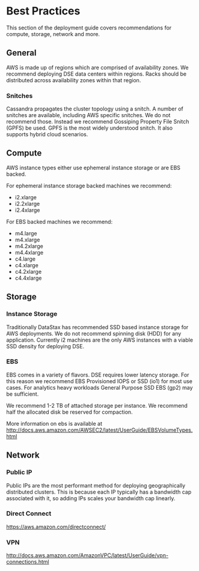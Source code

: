 # Best Practices

This section of the deployment guide covers recommendations for compute, storage, network and more.

## General

AWS is made up of regions which are comprised of availability zones.  We recommend deploying DSE data centers within regions.  Racks should be distributed across availability zones within that region.

### Snitches

Cassandra propagates the cluster topology using a snitch.  A number of snitches are available, including AWS specific snitches.  We do not recommend those.  Instead we recommend Gossiping Property File Snitch (GPFS) be used.  GPFS is the most widely understood snitch.  It also supports hybrid cloud scenarios.

## Compute

AWS instance types either use ephemeral instance storage or are EBS backed.

For ephemeral instance storage backed machines we recommend:
* i2.xlarge
* i2.2xlarge
* i2.4xlarge

For EBS backed machines we recommend:
* m4.large
* m4.xlarge
* m4.2xlarge
* m4.4xlarge
* c4.large
* c4.xlarge
* c4.2xlarge
* c4.4xlarge

## Storage

### Instance Storage

Traditionally DataStax has recommended SSD based instance storage for AWS deployments.  We do not recommend spinning disk (HDD) for any application.  Currently i2 machines are the only AWS instances with a viable SSD density for deploying DSE.

### EBS

EBS comes in a variety of flavors.  DSE requires lower latency storage.  For this reason we recommend EBS Provisioned IOPS or SSD (io1) for most use cases.  For analytics heavy workloads General Purpose SSD EBS (gp2) may be sufficient.

We recommend 1-2 TB of attached storage per instance.  We recommend half the allocated disk be reserved for compaction.

More information on ebs is available at http://docs.aws.amazon.com/AWSEC2/latest/UserGuide/EBSVolumeTypes.html

## Network

### Public IP

Public IPs are the most performant method for deploying geographically distributed clusters.  This is because each IP typically has a bandwidth cap associated with it, so adding IPs scales your bandwidth cap linearly.

### Direct Connect
https://aws.amazon.com/directconnect/

### VPN
http://docs.aws.amazon.com/AmazonVPC/latest/UserGuide/vpn-connections.html

